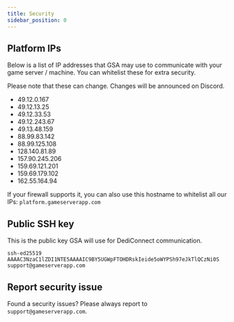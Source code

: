 ```yaml
---
title: Security
sidebar_position: 0
---
```


## Platform IPs

Below is a list of IP addresses that GSA may use to communicate with your game server / machine. You can whitelist these for extra security.

Please note that these can change. Changes will be announced on Discord.

- 49.12.0.167
- 49.12.13.25
- 49.12.33.53
- 49.12.243.67
- 49.13.48.159
- 88.99.83.142
- 88.99.125.108
- 128.140.81.89
- 157.90.245.206
- 159.69.121.201
- 159.69.179.102
- 162.55.164.94

If your firewall supports it, you can also use this hostname to whitelist all our IPs:
`platform.gameserverapp.com`


## Public SSH key
This is the public key GSA will use for DediConnect communication.

```composer log
ssh-ed25519 AAAAC3NzaC1lZDI1NTE5AAAAIC9BY5UGWpFTOHDRskIeide5oWYPSh97eJkTlQCzNi0S support@gameserverapp.com
```

## Report security issue

Found a security issues? Please always report to `support@gameserverapp.com`.